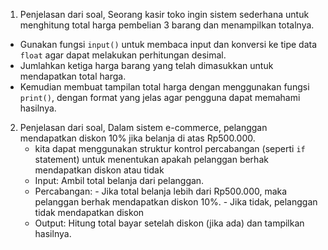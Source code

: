 1. Penjelasan dari soal, Seorang kasir toko ingin sistem sederhana untuk menghitung total harga pembelian 3 barang dan menampilkan totalnya.
- Gunakan fungsi `input()` untuk membaca input dan konversi ke tipe data `float` agar dapat melakukan perhitungan desimal.
- Jumlahkan ketiga harga barang yang telah dimasukkan untuk mendapatkan total harga.
- Kemudian membuat tampilan total harga dengan menggunakan fungsi `print()`, dengan format yang jelas agar pengguna dapat memahami hasilnya.

2. Penjelasan dari soal, Dalam sistem e-commerce, pelanggan mendapatkan diskon 10% jika belanja di atas Rp500.000.
   - kita dapat menggunakan struktur kontrol percabangan (seperti `if` statement) untuk menentukan apakah pelanggan berhak mendapatkan diskon atau tidak
   - Input: Ambil total belanja dari pelanggan.
   - Percabangan: - Jika total belanja lebih dari Rp500.000, maka pelanggan berhak mendapatkan diskon 10%.
                  - Jika tidak, pelanggan tidak mendapatkan diskon
   - Output: Hitung total bayar setelah diskon (jika ada) dan tampilkan hasilnya.
